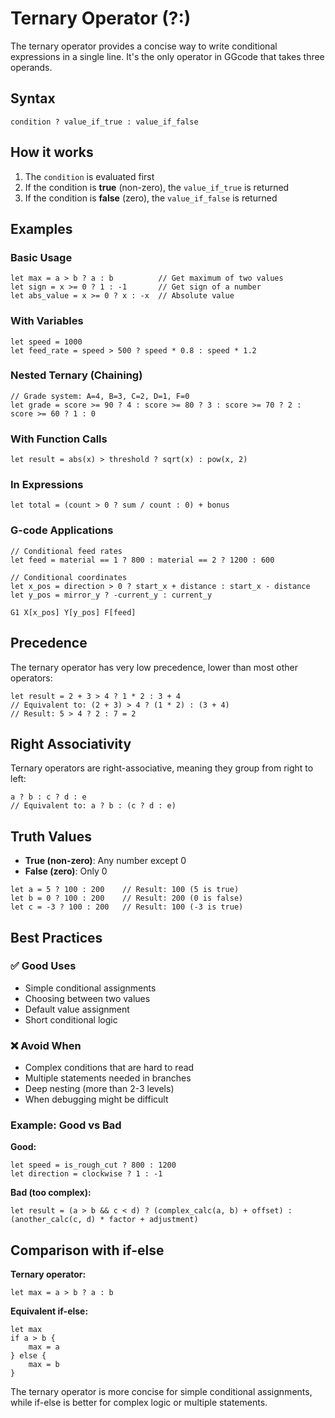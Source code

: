 # Ternary Operator (?:)

The ternary operator provides a concise way to write conditional expressions in a single line. It's the only operator in GGcode that takes three operands.

## Syntax

```
condition ? value_if_true : value_if_false
```

## How it works

1. The `condition` is evaluated first
2. If the condition is **true** (non-zero), the `value_if_true` is returned
3. If the condition is **false** (zero), the `value_if_false` is returned

## Examples

### Basic Usage
```gcode
let max = a > b ? a : b          // Get maximum of two values
let sign = x >= 0 ? 1 : -1       // Get sign of a number
let abs_value = x >= 0 ? x : -x  // Absolute value
```

### With Variables
```gcode
let speed = 1000
let feed_rate = speed > 500 ? speed * 0.8 : speed * 1.2
```

### Nested Ternary (Chaining)
```gcode
// Grade system: A=4, B=3, C=2, D=1, F=0
let grade = score >= 90 ? 4 : score >= 80 ? 3 : score >= 70 ? 2 : score >= 60 ? 1 : 0
```

### With Function Calls
```gcode
let result = abs(x) > threshold ? sqrt(x) : pow(x, 2)
```

### In Expressions
```gcode
let total = (count > 0 ? sum / count : 0) + bonus
```

### G-code Applications
```gcode
// Conditional feed rates
let feed = material == 1 ? 800 : material == 2 ? 1200 : 600

// Conditional coordinates
let x_pos = direction > 0 ? start_x + distance : start_x - distance
let y_pos = mirror_y ? -current_y : current_y

G1 X[x_pos] Y[y_pos] F[feed]
```

## Precedence

The ternary operator has very low precedence, lower than most other operators:

```gcode
let result = 2 + 3 > 4 ? 1 * 2 : 3 + 4
// Equivalent to: (2 + 3) > 4 ? (1 * 2) : (3 + 4)
// Result: 5 > 4 ? 2 : 7 = 2
```

## Right Associativity

Ternary operators are right-associative, meaning they group from right to left:

```gcode
a ? b : c ? d : e
// Equivalent to: a ? b : (c ? d : e)
```

## Truth Values

- **True (non-zero)**: Any number except 0
- **False (zero)**: Only 0

```gcode
let a = 5 ? 100 : 200    // Result: 100 (5 is true)
let b = 0 ? 100 : 200    // Result: 200 (0 is false)
let c = -3 ? 100 : 200   // Result: 100 (-3 is true)
```

## Best Practices

### ✅ Good Uses
- Simple conditional assignments
- Choosing between two values
- Default value assignment
- Short conditional logic

### ❌ Avoid When
- Complex conditions that are hard to read
- Multiple statements needed in branches
- Deep nesting (more than 2-3 levels)
- When debugging might be difficult

### Example: Good vs Bad

**Good:**
```gcode
let speed = is_rough_cut ? 800 : 1200
let direction = clockwise ? 1 : -1
```

**Bad (too complex):**
```gcode
let result = (a > b && c < d) ? (complex_calc(a, b) + offset) : (another_calc(c, d) * factor + adjustment)
```

## Comparison with if-else

**Ternary operator:**
```gcode
let max = a > b ? a : b
```

**Equivalent if-else:**
```gcode
let max
if a > b {
    max = a
} else {
    max = b
}
```

The ternary operator is more concise for simple conditional assignments, while if-else is better for complex logic or multiple statements.